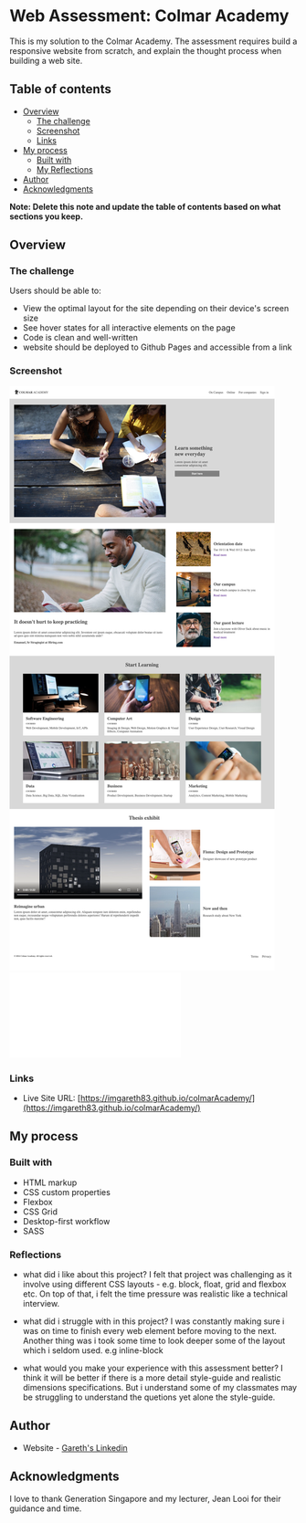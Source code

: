 # Web Assessment: Colmar Academy

This is my solution to the Colmar Academy. The assessment requires build a responsive website from scratch, and explain the thought process when building a web site.

## Table of contents

- [Overview](#overview)
  - [The challenge](#the-challenge)
  - [Screenshot](#screenshot)
  - [Links](#links)
- [My process](#my-process)
  - [Built with](#built-with)
  - [My Reflections](#Reflections)
- [Author](#author)
- [Acknowledgments](#acknowledgments)

**Note: Delete this note and update the table of contents based on what sections you keep.**

## Overview

### The challenge

Users should be able to:

- View the optimal layout for the site depending on their device's screen size
- See hover states for all interactive elements on the page
- Code is clean and well-written
- website should be deployed to Github Pages and accessible from a link


### Screenshot

![desktop version](./desktop.png)
![mobile version](./mobile.pdf)

### Links

- Live Site URL: [https://imgareth83.github.io/colmarAcademy/](https://imgareth83.github.io/colmarAcademy/)

## My process

### Built with

- HTML markup
- CSS custom properties
- Flexbox
- CSS Grid
- Desktop-first workflow
- SASS

### Reflections

- what did i like about this project?
I felt that project was challenging as it involve using different CSS layouts - e.g. block, float, grid and flexbox etc. On top of that, i felt the time pressure was realistic like a technical interview. 

- what did i struggle with in this project?
I was constantly making sure i was on time to finish every web element before moving to the next. Another thing was i took some time to look deeper some of the layout which i seldom used. e.g inline-block

- what would you make your experience with this assessment better?
I think it will be better if there is a more detail style-guide and realistic dimensions specifications. But i understand some of my classmates may be struggling to understand the quetions yet alone the style-guide. 

## Author

- Website - [Gareth's Linkedin](https://www.linkedin.com/in/garethfong/)

## Acknowledgments

I love to thank Generation Singapore and my lecturer, Jean Looi for their guidance and time. 
